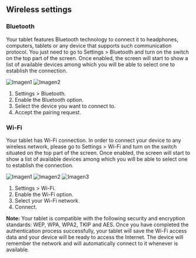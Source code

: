 ## Wireless settings

### Bluetooth

Your tablet features Bluetooth technology to connect it to headphones, computers, tablets or any device that supports such communication protocol. You just need to go to Settings > Bluetooth and turn on the switch on the top part of the screen. Once enabled, the screen will start to show a list of available devices among which you will be able to select one to establish the connection.

![Imagen1](http://static.energysistem.com/images/manuals/42547/587cf71c27aea.jpg)
![Imagen2](http://static.energysistem.com/images/manuals/42547/587cf7b353875.jpg)

1. Settings > Bluetooth.
2. Enable the Bluetooth option.
3. Select the device you want to connect to.
4. Accept the pairing request.

### Wi-Fi

Your tablet has Wi-Fi connection. In order to connect your device to any wireless network, please go to Settings > Wi-Fi and turn on the switch situated on the top part of the screen. Once enabled, the screen will start to show a list of available devices among which you will be able to select one to establish the connection.

![Imagen1](http://static.energysistem.com/images/manuals/42547/587cf7dc7cc46.jpg)
![Imagen2](http://static.energysistem.com/images/manuals/42547/587cf7e2e6954.jpg)
![Imagen3](http://static.energysistem.com/images/manuals/42547/587cf7e8ed7b9.jpg)

1. Settings > Wi-Fi.
2. Enable the Wi-Fi option.
3. Select your Wi-Fi network.
4. Connect.

**Note:** Your tablet is compatible with the following security and encryption standards: WEP, WPA, WPA2, TKIP and AES. Once you have completed the authentication process successfully, your tablet will save the Wi-Fi access data
and your device will be ready to access the Internet. The device will remember the network and will automatically connect to it whenever is available.

